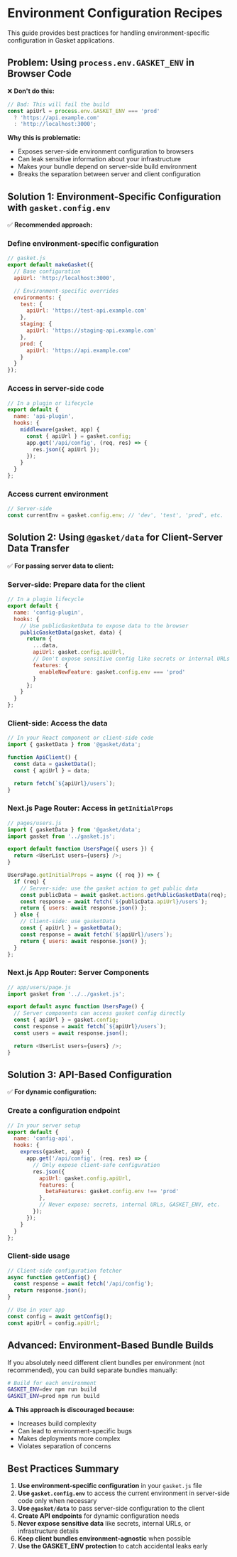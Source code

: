 # Environment Configuration Recipes

This guide provides best practices for handling environment-specific configuration in Gasket applications.

## Problem: Using `process.env.GASKET_ENV` in Browser Code

❌ **Don't do this:**

```js
// Bad: This will fail the build
const apiUrl = process.env.GASKET_ENV === 'prod'
  ? 'https://api.example.com'
  : 'http://localhost:3000';
```

**Why this is problematic:**
- Exposes server-side environment configuration to browsers
- Can leak sensitive information about your infrastructure
- Makes your bundle depend on server-side build environment
- Breaks the separation between server and client configuration

## Solution 1: Environment-Specific Configuration with `gasket.config.env`

✅ **Recommended approach:**

### Define environment-specific configuration

```js
// gasket.js
export default makeGasket({
  // Base configuration
  apiUrl: 'http://localhost:3000',

  // Environment-specific overrides
  environments: {
    test: {
      apiUrl: 'https://test-api.example.com'
    },
    staging: {
      apiUrl: 'https://staging-api.example.com'
    },
    prod: {
      apiUrl: 'https://api.example.com'
    }
  }
});
```

### Access in server-side code

```js
// In a plugin or lifecycle
export default {
  name: 'api-plugin',
  hooks: {
    middleware(gasket, app) {
      const { apiUrl } = gasket.config;
      app.get('/api/config', (req, res) => {
        res.json({ apiUrl });
      });
    }
  }
};
```

### Access current environment

```js
// Server-side
const currentEnv = gasket.config.env; // 'dev', 'test', 'prod', etc.
```

## Solution 2: Using `@gasket/data` for Client-Server Data Transfer

✅ **For passing server data to client:**

### Server-side: Prepare data for the client

```js
// In a plugin lifecycle
export default {
  name: 'config-plugin',
  hooks: {
    // Use publicGasketData to expose data to the browser
    publicGasketData(gasket, data) {
      return {
        ...data,
        apiUrl: gasket.config.apiUrl,
        // Don't expose sensitive config like secrets or internal URLs
        features: {
          enableNewFeature: gasket.config.env === 'prod'
        }
      };
    }
  }
};
```

### Client-side: Access the data

```js
// In your React component or client-side code
import { gasketData } from '@gasket/data';

function ApiClient() {
  const data = gasketData();
  const { apiUrl } = data;

  return fetch(`${apiUrl}/users`);
}
```

### Next.js Page Router: Access in `getInitialProps`

```js
// pages/users.js
import { gasketData } from '@gasket/data';
import gasket from '../gasket.js';

export default function UsersPage({ users }) {
  return <UserList users={users} />;
}

UsersPage.getInitialProps = async ({ req }) => {
  if (req) {
    // Server-side: use the gasket action to get public data
    const publicData = await gasket.actions.getPublicGasketData(req);
    const response = await fetch(`${publicData.apiUrl}/users`);
    return { users: await response.json() };
  } else {
    // Client-side: use gasketData
    const { apiUrl } = gasketData();
    const response = await fetch(`${apiUrl}/users`);
    return { users: await response.json() };
  }
};
```

### Next.js App Router: Server Components

```js
// app/users/page.js
import gasket from '../../gasket.js';

export default async function UsersPage() {
  // Server components can access gasket config directly
  const { apiUrl } = gasket.config;
  const response = await fetch(`${apiUrl}/users`);
  const users = await response.json();

  return <UserList users={users} />;
}
```

## Solution 3: API-Based Configuration

✅ **For dynamic configuration:**

### Create a configuration endpoint

```js
// In your server setup
export default {
  name: 'config-api',
  hooks: {
    express(gasket, app) {
      app.get('/api/config', (req, res) => {
        // Only expose client-safe configuration
        res.json({
          apiUrl: gasket.config.apiUrl,
          features: {
            betaFeatures: gasket.config.env !== 'prod'
          },
          // Never expose: secrets, internal URLs, GASKET_ENV, etc.
        });
      });
    }
  }
};
```

### Client-side usage

```js
// Client-side configuration fetcher
async function getConfig() {
  const response = await fetch('/api/config');
  return response.json();
}

// Use in your app
const config = await getConfig();
const apiUrl = config.apiUrl;
```

## Advanced: Environment-Based Bundle Builds

If you absolutely need different client bundles per environment (not recommended), you can build separate bundles manually:

```bash
# Build for each environment
GASKET_ENV=dev npm run build
GASKET_ENV=prod npm run build
```

⚠️ **This approach is discouraged because:**
- Increases build complexity
- Can lead to environment-specific bugs
- Makes deployments more complex
- Violates separation of concerns

## Best Practices Summary

1. **Use environment-specific configuration** in your `gasket.js` file
2. **Use `gasket.config.env`** to access the current environment in server-side code only when necessary
3. **Use `@gasket/data`** to pass server-side configuration to the client
4. **Create API endpoints** for dynamic configuration needs
5. **Never expose sensitive data** like secrets, internal URLs, or infrastructure details
6. **Keep client bundles environment-agnostic** when possible
7. **Use the GASKET_ENV protection** to catch accidental leaks early
